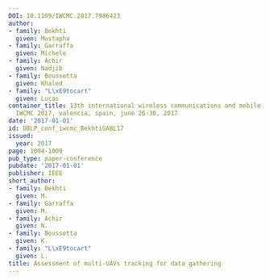 ```yaml
---
DOI: 10.1109/IWCMC.2017.7986423
author:
- family: Bekhti
  given: Mustapha
- family: Garraffa
  given: Michele
- family: Achir
  given: Nadjib
- family: Boussetta
  given: Khaled
- family: "L\xE9tocart"
  given: Lucas
container_title: 13th international wireless communications and mobile computing conference,
  IWCMC 2017, valencia, spain, june 26-30, 2017
date: '2017-01-01'
id: DBLP_conf_iwcmc_BekhtiGABL17
issued:
  year: 2017
page: 1004-1009
pub_type: paper-conference
pubdate: '2017-01-01'
publisher: IEEE
short_author:
- family: Bekhti
  given: M.
- family: Garraffa
  given: M.
- family: Achir
  given: N.
- family: Boussetta
  given: K.
- family: "L\xE9tocart"
  given: L.
title: Assessment of multi-UAVs tracking for data gathering
---
```

